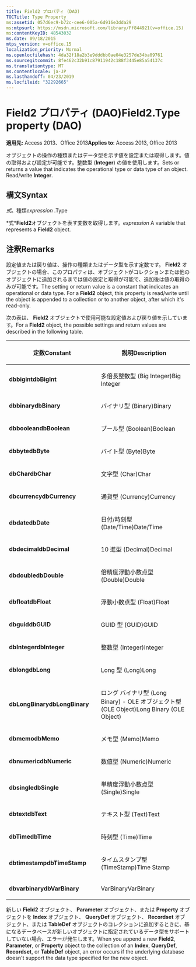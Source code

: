 ```yaml
---
title: Field2 プロパティ (DAO)
TOCTitle: Type Property
ms:assetid: 057d6ec9-b72c-cee6-005a-6d916e3dda29
ms:mtpsurl: https://msdn.microsoft.com/library/Ff844921(v=office.15)
ms:contentKeyID: 48543032
ms.date: 09/18/2015
mtps_version: v=office.15
localization_priority: Normal
ms.openlocfilehash: 4da32f18a2b3e9dddbb0ae04e3257de34ba09761
ms.sourcegitcommit: 8fe462c32b91c87911942c188f3445e85a54137c
ms.translationtype: MT
ms.contentlocale: ja-JP
ms.lasthandoff: 04/23/2019
ms.locfileid: "32292665"
---
```

# <a name="field2type-property-dao"></a><span data-ttu-id="adb19-102">Field2 プロパティ (DAO)</span><span class="sxs-lookup"><span data-stu-id="adb19-102">Field2.Type property (DAO)</span></span>


<span data-ttu-id="adb19-103">**適用先:** Access 2013、Office 2013</span><span class="sxs-lookup"><span data-stu-id="adb19-103">**Applies to**: Access 2013, Office 2013</span></span>

<span data-ttu-id="adb19-p101">オブジェクトの操作の種類またはデータ型を示す値を設定または取得します。値の取得および設定が可能です。整数型 (**Integer**) の値を使用します。</span><span class="sxs-lookup"><span data-stu-id="adb19-p101">Sets or returns a value that indicates the operational type or data type of an object. Read/write **Integer**.</span></span>

## <a name="syntax"></a><span data-ttu-id="adb19-106">構文</span><span class="sxs-lookup"><span data-stu-id="adb19-106">Syntax</span></span>

<span data-ttu-id="adb19-107">*式*。種類</span><span class="sxs-lookup"><span data-stu-id="adb19-107">*expression* .Type</span></span>

<span data-ttu-id="adb19-108">\*式\***Field2**オブジェクトを表す変数を取得します。</span><span class="sxs-lookup"><span data-stu-id="adb19-108">*expression* A variable that represents a **Field2** object.</span></span>

## <a name="remarks"></a><span data-ttu-id="adb19-109">注釈</span><span class="sxs-lookup"><span data-stu-id="adb19-109">Remarks</span></span>

<span data-ttu-id="adb19-p102">設定値または戻り値は、操作の種類またはデータ型を示す定数です。 **Field2** オブジェクトの場合、このプロパティは、オブジェクトがコレクションまたは他のオブジェクトに追加されるまでは値の設定と取得が可能で、追加後は値の取得のみが可能です。</span><span class="sxs-lookup"><span data-stu-id="adb19-p102">The setting or return value is a constant that indicates an operational or data type. For a **Field2** object, this property is read/write until the object is appended to a collection or to another object, after which it's read-only.</span></span>

<span data-ttu-id="adb19-112">次の表は、 **Field2** オブジェクトで使用可能な設定値および戻り値を示しています。</span><span class="sxs-lookup"><span data-stu-id="adb19-112">For a **Field2** object, the possible settings and return values are described in the following table.</span></span>

<table>
<colgroup>
<col style="width: 50%" />
<col style="width: 50%" />
</colgroup>
<thead>
<tr class="header">
<th><p><span data-ttu-id="adb19-113">定数</span><span class="sxs-lookup"><span data-stu-id="adb19-113">Constant</span></span></p></th>
<th><p><span data-ttu-id="adb19-114">説明</span><span class="sxs-lookup"><span data-stu-id="adb19-114">Description</span></span></p></th>
</tr>
</thead>
<tbody>
<tr class="odd">
<td><p><span data-ttu-id="adb19-115"><strong>dbbigint</strong></span><span class="sxs-lookup"><span data-stu-id="adb19-115"><strong>dbBigInt</strong></span></span></p></td>
<td><p><span data-ttu-id="adb19-116">多倍長整数型 (Big Integer)</span><span class="sxs-lookup"><span data-stu-id="adb19-116">Big Integer</span></span></p></td>
</tr>
<tr class="even">
<td><p><span data-ttu-id="adb19-117"><strong>dbbinary</strong></span><span class="sxs-lookup"><span data-stu-id="adb19-117"><strong>dbBinary</strong></span></span></p></td>
<td><p><span data-ttu-id="adb19-118">バイナリ型 (Binary)</span><span class="sxs-lookup"><span data-stu-id="adb19-118">Binary</span></span></p></td>
</tr>
<tr class="odd">
<td><p><span data-ttu-id="adb19-119"><strong>dbboolean</strong></span><span class="sxs-lookup"><span data-stu-id="adb19-119"><strong>dbBoolean</strong></span></span></p></td>
<td><p><span data-ttu-id="adb19-120">ブール型 (Boolean)</span><span class="sxs-lookup"><span data-stu-id="adb19-120">Boolean</span></span></p></td>
</tr>
<tr class="even">
<td><p><span data-ttu-id="adb19-121"><strong>dbbyte</strong></span><span class="sxs-lookup"><span data-stu-id="adb19-121"><strong>dbByte</strong></span></span></p></td>
<td><p><span data-ttu-id="adb19-122">バイト型 (Byte)</span><span class="sxs-lookup"><span data-stu-id="adb19-122">Byte</span></span></p></td>
</tr>
<tr class="odd">
<td><p><span data-ttu-id="adb19-123"><strong>dbChar</strong></span><span class="sxs-lookup"><span data-stu-id="adb19-123"><strong>dbChar</strong></span></span></p></td>
<td><p><span data-ttu-id="adb19-124">文字型 (Char)</span><span class="sxs-lookup"><span data-stu-id="adb19-124">Char</span></span></p></td>
</tr>
<tr class="even">
<td><p><span data-ttu-id="adb19-125"><strong>dbcurrency</strong></span><span class="sxs-lookup"><span data-stu-id="adb19-125"><strong>dbCurrency</strong></span></span></p></td>
<td><p><span data-ttu-id="adb19-126">通貨型 (Currency)</span><span class="sxs-lookup"><span data-stu-id="adb19-126">Currency</span></span></p></td>
</tr>
<tr class="odd">
<td><p><span data-ttu-id="adb19-127"><strong>dbdate</strong></span><span class="sxs-lookup"><span data-stu-id="adb19-127"><strong>dbDate</strong></span></span></p></td>
<td><p><span data-ttu-id="adb19-128">日付/時刻型 (Date/Time)</span><span class="sxs-lookup"><span data-stu-id="adb19-128">Date/Time</span></span></p></td>
</tr>
<tr class="even">
<td><p><span data-ttu-id="adb19-129"><strong>dbdecimal</strong></span><span class="sxs-lookup"><span data-stu-id="adb19-129"><strong>dbDecimal</strong></span></span></p></td>
<td><p><span data-ttu-id="adb19-130">10 進型 (Decimal)</span><span class="sxs-lookup"><span data-stu-id="adb19-130">Decimal</span></span></p></td>
</tr>
<tr class="odd">
<td><p><span data-ttu-id="adb19-131"><strong>dbdouble</strong></span><span class="sxs-lookup"><span data-stu-id="adb19-131"><strong>dbDouble</strong></span></span></p></td>
<td><p><span data-ttu-id="adb19-132">倍精度浮動小数点型 (Double)</span><span class="sxs-lookup"><span data-stu-id="adb19-132">Double</span></span></p></td>
</tr>
<tr class="even">
<td><p><span data-ttu-id="adb19-133"><strong>dbfloat</strong></span><span class="sxs-lookup"><span data-stu-id="adb19-133"><strong>dbFloat</strong></span></span></p></td>
<td><p><span data-ttu-id="adb19-134">浮動小数点型 (Float)</span><span class="sxs-lookup"><span data-stu-id="adb19-134">Float</span></span></p></td>
</tr>
<tr class="odd">
<td><p><span data-ttu-id="adb19-135"><strong>dbguid</strong></span><span class="sxs-lookup"><span data-stu-id="adb19-135"><strong>dbGUID</strong></span></span></p></td>
<td><p><span data-ttu-id="adb19-136">GUID 型 (GUID)</span><span class="sxs-lookup"><span data-stu-id="adb19-136">GUID</span></span></p></td>
</tr>
<tr class="even">
<td><p><span data-ttu-id="adb19-137"><strong>dbInteger</strong></span><span class="sxs-lookup"><span data-stu-id="adb19-137"><strong>dbInteger</strong></span></span></p></td>
<td><p><span data-ttu-id="adb19-138">整数型 (Integer)</span><span class="sxs-lookup"><span data-stu-id="adb19-138">Integer</span></span></p></td>
</tr>
<tr class="odd">
<td><p><span data-ttu-id="adb19-139"><strong>dblong</strong></span><span class="sxs-lookup"><span data-stu-id="adb19-139"><strong>dbLong</strong></span></span></p></td>
<td><p><span data-ttu-id="adb19-140">Long 型 (Long)</span><span class="sxs-lookup"><span data-stu-id="adb19-140">Long</span></span></p></td>
</tr>
<tr class="even">
<td><p><span data-ttu-id="adb19-141"><strong>dbLongBinary</strong></span><span class="sxs-lookup"><span data-stu-id="adb19-141"><strong>dbLongBinary</strong></span></span></p></td>
<td><p><span data-ttu-id="adb19-142">ロング バイナリ型 (Long Binary) - OLE オブジェクト型 (OLE Object)</span><span class="sxs-lookup"><span data-stu-id="adb19-142">Long Binary (OLE Object)</span></span></p></td>
</tr>
<tr class="odd">
<td><p><span data-ttu-id="adb19-143"><strong>dbmemo</strong></span><span class="sxs-lookup"><span data-stu-id="adb19-143"><strong>dbMemo</strong></span></span></p></td>
<td><p><span data-ttu-id="adb19-144">メモ型 (Memo)</span><span class="sxs-lookup"><span data-stu-id="adb19-144">Memo</span></span></p></td>
</tr>
<tr class="even">
<td><p><span data-ttu-id="adb19-145"><strong>dbnumeric</strong></span><span class="sxs-lookup"><span data-stu-id="adb19-145"><strong>dbNumeric</strong></span></span></p></td>
<td><p><span data-ttu-id="adb19-146">数値型 (Numeric)</span><span class="sxs-lookup"><span data-stu-id="adb19-146">Numeric</span></span></p></td>
</tr>
<tr class="odd">
<td><p><span data-ttu-id="adb19-147"><strong>dbsingle</strong></span><span class="sxs-lookup"><span data-stu-id="adb19-147"><strong>dbSingle</strong></span></span></p></td>
<td><p><span data-ttu-id="adb19-148">単精度浮動小数点型 (Single)</span><span class="sxs-lookup"><span data-stu-id="adb19-148">Single</span></span></p></td>
</tr>
<tr class="even">
<td><p><span data-ttu-id="adb19-149"><strong>dbtext</strong></span><span class="sxs-lookup"><span data-stu-id="adb19-149"><strong>dbText</strong></span></span></p></td>
<td><p><span data-ttu-id="adb19-150">テキスト型 (Text)</span><span class="sxs-lookup"><span data-stu-id="adb19-150">Text</span></span></p></td>
</tr>
<tr class="odd">
<td><p><span data-ttu-id="adb19-151"><strong>dbTime</strong></span><span class="sxs-lookup"><span data-stu-id="adb19-151"><strong>dbTime</strong></span></span></p></td>
<td><p><span data-ttu-id="adb19-152">時刻型 (Time)</span><span class="sxs-lookup"><span data-stu-id="adb19-152">Time</span></span></p></td>
</tr>
<tr class="even">
<td><p><span data-ttu-id="adb19-153"><strong>dbtimestamp</strong></span><span class="sxs-lookup"><span data-stu-id="adb19-153"><strong>dbTimeStamp</strong></span></span></p></td>
<td><p><span data-ttu-id="adb19-154">タイムスタンプ型 (TimeStamp)</span><span class="sxs-lookup"><span data-stu-id="adb19-154">Time Stamp</span></span></p></td>
</tr>
<tr class="odd">
<td><p><span data-ttu-id="adb19-155"><strong>dbvarbinary</strong></span><span class="sxs-lookup"><span data-stu-id="adb19-155"><strong>dbVarBinary</strong></span></span></p></td>
<td><p><span data-ttu-id="adb19-156">VarBinary</span><span class="sxs-lookup"><span data-stu-id="adb19-156">VarBinary</span></span></p></td>
</tr>
</tbody>
</table>


<span data-ttu-id="adb19-157">新しい **Field2** オブジェクト、 **Parameter** オブジェクト、または **Property** オブジェクトを **Index** オブジェクト、 **QueryDef** オブジェクト、 **Recordset** オブジェクト、または **TableDef** オブジェクトのコレクションに追加するときに、基になるデータベースが新しいオブジェクトに指定されているデータ型をサポートしていない場合、エラーが発生します。</span><span class="sxs-lookup"><span data-stu-id="adb19-157">When you append a new **Field2**, **Parameter**, or **Property** object to the collection of an **Index**, **QueryDef**, **Recordset**, or **TableDef** object, an error occurs if the underlying database doesn't support the data type specified for the new object.</span></span>

